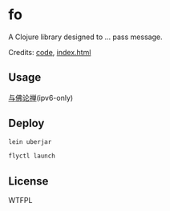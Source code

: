 # fo

A Clojure library designed to ... pass message.

Credits: [code](https://github.com/lersh/TudouCode/blob/master/TudouSharp/Tudou.cs), [index.html](http://www.keyfc.net/bbs/tools/tudoucode.aspx)

## Usage

[与佛论禅](https://folol.fly.dev/)(ipv6-only)

## Deploy

```bash
lein uberjar

flyctl launch
```

## License

WTFPL
